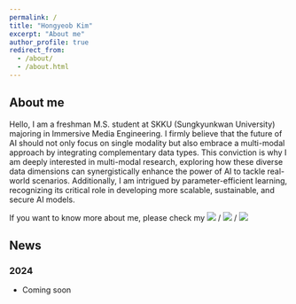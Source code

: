 ```yaml
---
permalink: /
title: "Hongyeob Kim"
excerpt: "About me"
author_profile: true
redirect_from: 
  - /about/
  - /about.html
---
```


<style>
    a {
        color: #003366;
    }
</style>


## About me
Hello, I am a freshman M.S. student at SKKU (Sungkyunkwan University) majoring in Immersive Media Engineering. 
I firmly believe that the future of AI should not only focus on single modality but also embrace a multi-modal approach by integrating complementary data types. 
This conviction is why I am deeply interested in multi-modal research, exploring how these diverse data dimensions can synergistically enhance the power of AI to tackle real-world scenarios. 
Additionally, I am intrigued by parameter-efficient learning, recognizing its critical role in developing more scalable, sustainable, and secure AI models.

If you want to know more about me, please check my [<img src="https://img.shields.io/badge/CV-47A141?style=flat-square&amp;logo=Overleaf&amp;logoColor=white"/>](https://www.overleaf.com/read/vhmzscnsjgfc#a2fcbc) / [<img src="https://img.shields.io/badge/LinkedIn-003366?style=flat-square&amp;logo=LinkedIn&amp;logoColor=white"/>](https://www.linkedin.com/in/hongyeob-kim-255547213/) / [<img src="https://img.shields.io/badge/Github-181717?style=flat-square&amp;logo=Github&amp;logoColor=white"/>](https://github.com/redleaf-kim/)



<!-- [![Hits](https://hits.seeyoufarm.com/api/count/incr/badge.svg?url=https%3A%2F%2Fredleaf-kim.github.io&count_bg=%23181919&title_bg=%23555555&icon=&icon_color=%23E7E7E7&title=blog&edge_flat=false)](https://redleaf-kim.github.io) &nbsp;/&nbsp;
[![Hits](https://hits.seeyoufarm.com/api/count/incr/badge.svg?url=https%3A%2F%2Fgithub.com%2Fredleaf-kim&count_bg=%23393633&title_bg=%23555555&icon=&icon_color=%23E7E7E7&title=github&edge_flat=false)](https://github.com/redleaf-kim) &nbsp;/&nbsp;
[![Hits](https://hits.seeyoufarm.com/api/count/incr/badge.svg?url=https%3A%2F%2Fwww.linkedin.com%2Fin%2Fhongyeob-kim-255547213%2F&count_bg=%230077B5&title_bg=%23555555&icon=&icon_color=%23E7E7E7&title=LinkedIn&edge_flat=false)](https://www.linkedin.com/in/hongyeob-kim-255547213/) -->

## News

### 2024
- Coming soon
